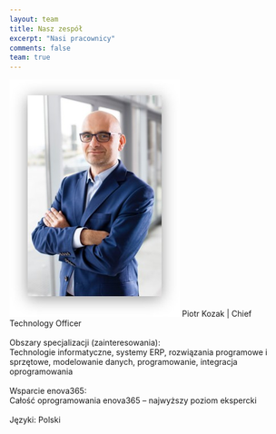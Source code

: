 ```yaml
---
layout: team
title: Nasz zespół
excerpt: "Nasi pracownicy"
comments: false
team: true
---
```

<img src="../assets/img/PiotrKozak.jpg">
Piotr Kozak | Chief Technology Officer<br>
<br>
Obszary specjalizacji (zainteresowania):<br>
Technologie informatyczne, systemy ERP, rozwiązania programowe i sprzętowe, modelowanie danych, programowanie, integracja oprogramowania<br>
<br>
Wsparcie enova365:<br>
Całość oprogramowania enova365 – najwyższy poziom ekspercki<br>
<br>
Języki: Polski
